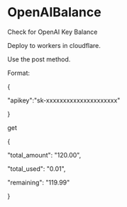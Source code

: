 # OpenAIBalance
Check for OpenAI Key Balance

Deploy to workers in cloudflare.

Use the post method.

Format:

{

"apikey":"sk-xxxxxxxxxxxxxxxxxxxxx"

}

get

{

"total_amount": "120.00",

"total_used": "0.01",

"remaining": "119.99"

}
